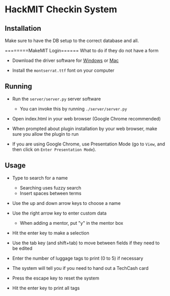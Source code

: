 # HackMIT Checkin System

## Installation

Make sure to have the DB setup to the correct database and all.

========MakeMIT Login======
   What to do if they do not have a form




   
* Download the driver software for [Windows][dymo-win] or [Mac][dymo-mac]

* Install the `montserrat.ttf` font on your computer

## Running

* Run the `server/server.py` server software
    * You can invoke this by running `./server/server.py`



* Open index.html in your web browser (Google Chrome recommended)

* When prompted about plugin installation by your web browser, make sure you
  allow the plugin to run

* If you are using Google Chrome, use Presentation Mode (go to `View`, and then
  click on `Enter Presentation Mode`).

## Usage

* Type to search for a name
    * Searching uses fuzzy search
    * Insert spaces between terms

* Use the up and down arrow keys to choose a name

* Use the right arrow key to enter custom data
    * When adding a mentor, put "y" in the mentor box

* Hit the enter key to make a selection

* Use the tab key (and shift+tab) to move between fields if they need to be edited

* Enter the number of luggage tags to print (0 to 5) if necessary

* The system will tell you if you need to hand out a TechCash card

* Press the escape key to reset the system

* Hit the enter key to print all tags

[dymo-win]: http://download.dymo.com/dymo/Software/Win/DLS8Setup.8.5.1.exe
[dymo-mac]: http://download.dymo.com/dymo/Software/Mac/DLS8Setup.8.5.2.dmg
